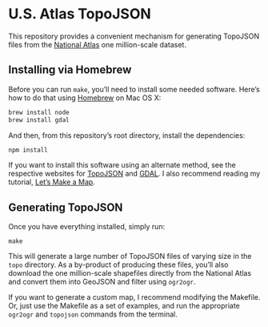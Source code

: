 # U.S. Atlas TopoJSON

This repository provides a convenient mechanism for generating TopoJSON files from the [National Atlas](http://nationalatlas.gov/) one million-scale dataset.

## Installing via Homebrew

Before you can run `make`, you’ll need to install some needed software. Here’s how to do that using [Homebrew](http://mxcl.github.com/homebrew/) on Mac OS X:

```bash
brew install node
brew install gdal
```

And then, from this repository’s root directory, install the dependencies:

```bash
npm install
```

If you want to install this software using an alternate method, see the respective websites for [TopoJSON](https://github.com/mbostock/topojson) and [GDAL](http://www.gdal.org/). I also recommend reading my tutorial, [Let’s Make a Map](http://bost.ocks.org/mike/map/).

## Generating TopoJSON

Once you have everything installed, simply run:

```
make
```

This will generate a large number of TopoJSON files of varying size in the `topo` directory. As a by-product of producing these files, you’ll also download the one million-scale shapefiles directly from the National Atlas and convert them into GeoJSON and filter using `ogr2ogr`.

If you want to generate a custom map, I recommend modifying the Makefile. Or, just use the Makefile as a set of examples, and run the appropriate `ogr2ogr` and `topojson` commands from the terminal.
